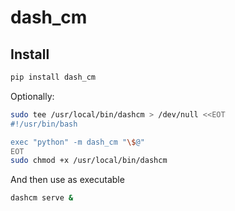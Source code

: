 # dash_cm

## Install
```bash
pip install dash_cm
```

Optionally:
```bash
sudo tee /usr/local/bin/dashcm > /dev/null <<EOT
#!/usr/bin/bash

exec "python" -m dash_cm "\$@"
EOT
sudo chmod +x /usr/local/bin/dashcm
```

And then use as executable
```bash
dashcm serve &
```